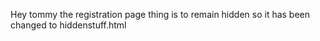 Hey tommy the registration page thing is to remain hidden so it has been changed to hiddenstuff.html
